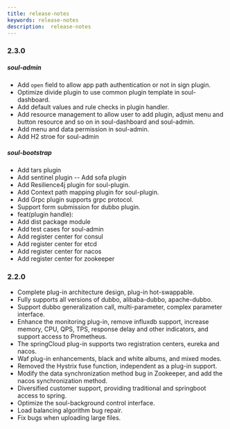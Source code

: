 ```yaml
---
title: release-notes
keywords: release-notes
description:  release-notes
---
```


### 2.3.0

##### soul-admin

- Add `open` field to allow app path authentication or not in sign plugin. 
- Optimize divide plugin to use common plugin template in soul-dashboard. 
- Add default values and rule checks in plugin handler. 
- Add resource management to allow user to add plugin, adjust menu and button resource and so on in soul-dashboard and soul-admin.
- Add menu and data permission in soul-admin. 
- Add H2 stroe for soul-admin 

##### soul-bootstrap

- Add tars plugin 
- Add sentinel plugin
-- Add sofa plugin 
- Add Resilience4j plugin for soul-plugin. 
- Add Context path mapping plugin for soul-plugin. 
- Add Grpc plugin supports grpc protocol. 
- Support form submission for dubbo plugin.
- feat(plugin handle): 
- Add dist package module 
- Add test cases for soul-admin 
- Add register center for consul 
- Add register center for etcd 
- Add register center for nacos 
- Add register center for zookeeper 


### 2.2.0
- Complete plug-in architecture design, plug-in hot-swappable.
- Fully supports all versions of dubbo, alibaba-dubbo, apache-dubbo.
- Support dubbo generalization call, multi-parameter, complex parameter interface.
- Enhance the monitoring plug-in, remove influxdb support, increase memory, CPU, QPS, TPS, response delay and other indicators, and support access to Prometheus.
- The springCloud plug-in supports two registration centers, eureka and nacos.
- Waf plug-in enhancements, black and white albums, and mixed modes.
- Removed the Hystrix fuse function, independent as a plug-in support.
- Modify the data synchronization method bug in Zookeeper, and add the nacos synchronization method.
- Diversified customer support, providing traditional and springboot access to spring.
- Optimize the soul-background control interface.
- Load balancing algorithm bug repair.
- Fix bugs when uploading large files.
